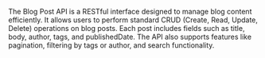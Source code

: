 The Blog Post API is a RESTful interface designed to manage blog content efficiently. It allows users to perform standard CRUD (Create, Read, Update, Delete) operations on blog posts. Each post includes fields such as title, body, author, tags, and publishedDate. The API also supports features like pagination, filtering by tags or author, and search functionality.
